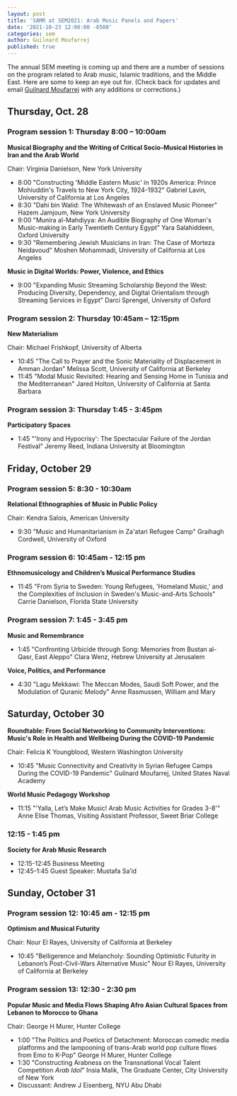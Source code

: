 ```yaml
---
layout: post
title: 'SAMR at SEM2021: Arab Music Panels and Papers'
date: '2021-10-23 12:00:00 -0500'
categories: sem
author: Guilnard Moufarrej
published: true
---
```

The annual SEM meeting is coming up and there are a number of sessions on the program related to Arab music, Islamic traditions, and the Middle East. Here are some to keep an eye out for. (Check back for updates and email [Guilnard Moufarrej](mailto:guilnard.moufarrej@gmail.com) with any additions or corrections.)

##  **Thursday, Oct. 28**

### Program session 1: Thursday 8:00 – 10:00am

**Musical Biography and the Writing of Critical Socio-Musical Histories in Iran and the Arab World**  

Chair: Virginia Danielson, New York University 

* 8:00 "Constructing 'Middle Eastern Music' in 1920s America: Prince Mohiuddin's Travels to  New York City, 1924-1932" Gabriel Lavin, University of California at Los Angeles 
* 8:30 "Dahi bin Walid: The Whitewash of an Enslaved Music Pioneer" Hazem Jamjoum, New York University 
* 9:00 "Munira al-Mahdiyya: An Audible Biography of One Woman's Music-making in Early Twentieth Century Egypt" Yara Salahiddeen, Oxford University 
* 9:30 "Remembering Jewish Musicians in Iran: The Case of Morteza Neidavoud" Moshen Mohammadi, University of California at Los Angeles 

**Music in Digital Worlds: Power, Violence, and Ethics**

* 9:00 "Expanding Music Streaming Scholarship Beyond the West: Producing Diversity, Dependency, and Digital Orientalism through Streaming Services in Egypt" Darci Sprengel, University of Oxford 

### Program session 2: Thursday 10:45am – 12:15pm

**New Materialism**  

Chair: Michael Frishkopf, University of Alberta

* 10:45 "The Call to Prayer and the Sonic Materiality of Displacement in Amman Jordan" Melissa Scott, University of California at Berkeley 
* 11:45 "Modal Music Revisited: Hearing and Sensing Home in Tunisia and the Mediterranean" Jared Holton, University of California at Santa Barbara 

### Program session 3: Thursday 1:45 - 3:45pm 

**Participatory Spaces**

* 1:45 "'Irony and Hypocrisy': The Spectacular Failure of the Jordan Festival" Jeremy Reed, Indiana University at Bloomington 

## **Friday, October 29**

### Program session 5: 8:30 - 10:30am 

**Relational Ethnographies of Music in Public Policy**

Chair: Kendra Salois, American University 

* 9:30 "Music and Humanitarianism in Za'atari Refugee Camp" Graihagh Cordwell, University of Oxford 

### Program session 6: 10:45am - 12:15 pm 

**Ethnomusicology and Children’s Musical Performance Studies**

* 11:45 "From Syria to Sweden: Young Refugees, 'Homeland Music,' and the Complexities of Inclusion in Sweden's Music-and-Arts Schools" Carrie Danielson, Florida State University 

### Program session 7: 1:45 - 3:45 pm

**Music and Remembrance**

* 1:45 "Confronting Urbicide through Song: Memories from Bustan al-Qasr, East Aleppo" Clara Wenz, Hebrew University at Jerusalem 

**Voice, Politics, and Performance**

* 4:30 "Lagu Mekkawi: The Meccan Modes, Saudi Soft Power, and the Modulation of Quranic Melody" Anne Rasmussen, William and Mary 

## **Saturday, October 30** 

**Roundtable: From Social Networking to Community Interventions: Music's Role in Health and Wellbeing During the COVID-19 Pandemic**

Chair: Felicia K Youngblood, Western Washington University

* 10:45 "Music Connectivity and Creativity in Syrian Refugee Camps During the COVID-19 Pandemic" Guilnard Moufarrej, United States Naval Academy

**World Music Pedagogy Workshop**

* 11:15 "'Yalla, Let’s Make Music! Arab Music Activities for Grades 3-8'" Anne Elise Thomas, Visiting Assistant Professor, Sweet Briar College 

### 12:15 - 1:45 pm

**Society for Arab Music Research**

* 12:15-12:45 Business Meeting
* 12:45-1:45 Guest Speaker: Mustafa Sa’id 

## **Sunday, October 31** 

### Program session 12: 10:45 am - 12:15 pm 

**Optimism and Musical Futurity**

Chair: Nour El Rayes, University of California at Berkeley 

* 10:45 "Belligerence and Melancholy: Sounding Optimistic Futurity in Lebanon’s Post-Civil-Wars Alternative Music" Nour El Rayes, University of California at Berkeley 

### Program session 13: 12:30 - 2:30 pm 

**Popular Music and Media Flows Shaping Afro Asian Cultural Spaces from Lebanon to Morocco to Ghana**

Chair: George H Murer, Hunter College 

* 1:00 "The Politics and Poetics of Detachment: Moroccan comedic media platforms and the lampooning of trans-Arab world pop culture flows from Emo to K-Pop" George H Murer, Hunter College 
* 1:30 "Constructing Arabness on the Transnational Vocal Talent Competition *Arab Idol*" Insia Malik, The Graduate Center, City University of New York 
* Discussant: Andrew J Eisenberg, NYU Abu Dhabi 

